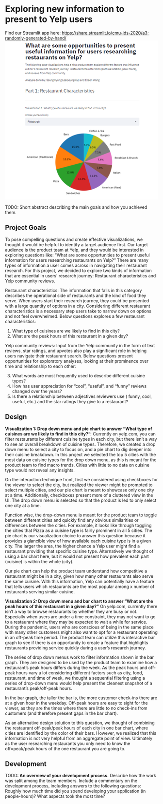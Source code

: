 # Exploring new information to present to Yelp users
Find our Streamlit app here: https://share.streamlit.io/cmu-ids-2020/a3-randomly-generated-by-hand/
![streamlitscreenshot.PNG](streamlitscreenshot.PNG) 

TODO: Short abstract describing the main goals and how you achieved them.

## Project Goals
To pose compelling questions and create effective visualizations, we thought it would be helpful to identify a target audience first. Our target audience is the product team at Yelp, and they would be interested in exploring questions like: “What are some opportunities to present useful information for users researching restaurants on Yelp?” There are many types of information a user comes across  in navigating their restaurant research. For this project, we decided to explore two kinds of information that are essential in users’ research journey: Restaurant characteristics and Yelp community reviews.

Restaurant characteristics:
The information that falls in this category describes the operational side of restaurants  and the kind of food they serve. When users start their research journey, they could be presented with a large quantity of options in a city. Considering different restaurant characteristics is a necessary step users take to narrow down on options and not feel overwhelmed. Below questions explores a few restaurant characteristics:
1. What type of cuisines are we likely to find in this city?
2. What are the peak hours of this restaurant in a given day?

Yelp community reviews:
Input from the Yelp community in the form of text reviews, star ratings, and upvotes also play a significant role in helping users navigate their restaurant search.  Below questions present opportunities for exploratory analyses, looking at their prominence over time and relationship to each other:

3. What words are most frequently used to describe different cuisine types?
4. How has user appreciation for “cool”, “useful”, and “funny” reviews changed over the years? 
5. Is there a relationship between adjectives reviewers use ( funny, cool, useful, etc.) and the star ratings they give to a restaurant? 

## Design

**Visualization 1: Drop down menu and pie chart to answer “What type of cuisines are we likely to find in this city?”:**
Currently on yelp.com, you can filter restaurants by different cuisine types in each city, but there isn’t a way to see an overall breakdown of cuisine types. Therefore, we created a drop down menu to select a city to focus on, and a pie chart to dig deeper into their cuisine breakdown. In this project we selected the top 5 cities with the most data on cuisine types for the drop down menu, as this is meant for the product team to find macro trends. Cities with little to no data on cuisine type would not reveal any insights. 

On the interaction technique front, first we considered using checkboxes for the viewer to select the city, but realized the viewer might be prompted to select multiple cities, and our pie chart is meant to showcase only one city at a time. Additionally, checkboxes present more of a cluttered view in the UI. The drop down menu is selected so that the product is led to only select one city at a time. 

Function wise, the drop-down menu is meant for the product team to toggle between different cities and quickly find any obvious similarities or differences between the cities. For example, it looks like through toggling the cities that Pizza as a cuisine type is fairly prominent in all 5 cities. 
The pie chart is our visualization choice to answer this question because it provides a glancible view of how available each cuisine type is in a given city. The larger the area, the higher chance a Yelp user might find a restaurant providing that specific cuisine type. Alternatively we thought of using a bar chart here, but it would not present how prevalent each part (cuisine) is within the whole (city). 

Our pie chart can help the product team understand how competitive a restaurant might be in a city, given how many other restaurants also serve the same cuisine. With this information, Yelp can potentially have a feature that tells users which restaurants are the most popular among x number of restaurants serving similar cuisine.

**Visualization 2: Drop down menu and bar chart to answer “What are the peak hours of this restaurant in a given day?”**
On yelp.com, currently there isn’t a way to browse restaurants by whether they are busy or not. Especially when users are under a time constraint, they may not want to go to a restaurant where they may be expected to wait a while for service. During the pandemic, users who are conscious of being in the same place with many other customers might also want to opt for a restaurant operating in an  off-peak time period. The product team can utilize this interactive bar graph to see if there is an opportunity to create a feature that highlights restaurants providing service quickly during a user’s research journey. 

The series of drop down menus work to filter information shown in the bar graph. They are designed to be used by the product team to examine how a restaurant’s peak hours differs during the week. As the peak hours and off-peak hours vary a lot considering different factors such as city, food, restaurant, and time of week, we thought a sequential filtering using a series of drop-down menu would help present the cleanest snapshot of a restaurant’s peak/off-peak hours. 

In the bar graph, the taller the bar is, the more customer check-ins there are at a given hour in the weekday. Off-peak hours are easy to sight for the viewer, as they are the times where there are little to no check-ins from customers (and therefore present gaps in the bar chart). 

As an alternative design solution to this question, we thought of combining the restaurant off-peak/peak hours of each city in one bar chart, where cities are identified by the color of their bars. However, we realized that this information is not very helpful from an aggregate point of view. Ultimately as the user researching restaurants you only need to know the off=peak/peak hours of the one restaurant you are going to. 


## Development

TODO: **An overview of your development process.** Describe how the work was split among the team members. Include a commentary on the development process, including answers to the following questions: Roughly how much time did you spend developing your application (in people-hours)? What aspects took the most time?
